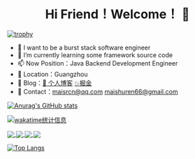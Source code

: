 <h1 align="center"> Hi Friend！Welcome！ 👋</h1>

[![trophy](https://github-profile-trophy.vercel.app/?username=ryo-ma)](https://github.com/ryo-ma/github-profile-trophy)
- 🔭 I want to be a burst stack software engineer
- 🌱 I’m currently learning some framework source code
- 📫 Now Position：Java Backend Development Engineer
- 🤔 Location：Guangzhou
- 💬 Blog：[:house_with_garden: 个人博客](https://www.maishuren.top) [:boom:​掘金](https://juejin.cn/user/1055176692602791/posts)
- 👯 Contact：maisrcn@qq.com   maishuren66@gmail.com

[![Anurag's GitHub stats](https://readme-profile.vercel.app/api?username=MaiSR9527&count_private=true&show_icons=true&theme=radical&include_all_commits=true)](https://github.com/MaiSR9527/github-readme-stats)

[![wakatime统计信息](https://readme-profile.vercel.app/api/wakatime?username=maisr)](https://github.com/MaiSR9527/github-readme-stats)

<a href="https://github.com/MaiSR9527/multi-mysql-datasource">
  <img align="center" src="https://readme-profile.vercel.app/api/pin/?username=MaiSR9527&repo=multi-mysql-datasource" />
</a>

<a href="https://github.com/MaiSR9527/cloud-eureka-practice">
  <img align="center" src="https://readme-profile.vercel.app/api/pin/?username=MaiSR9527&repo=cloud-eureka-practice" />
</a>

<a href="https://github.com/MaiSR9527/cloud-openfeign-practice">
  <img align="center" src="https://readme-profile.vercel.app/api/pin/?username=MaiSR9527&repo=cloud-openfeign-practice" />
</a>

<a href="https://github.com/MaiSR9527/cloud-ribbon-practice">
  <img align="center" src="https://readme-profile.vercel.app/api/pin/?username=MaiSR9527&repo=cloud-ribbon-practice" />
</a>

[![Top Langs](https://readme-profile.vercel.app/api/top-langs/?username=MaiSR9527&langs_count=8&hide=HTML,smarty,CSS,JavaScript)](https://github.com/MaiSR9527/github-readme-stats)
<!--
**MaiSR9527/MaiSR9527** is a ✨ _special_ ✨ repository because its `README.md` (this file) appears on your GitHub profile.

Here are some ideas to get you started:

- 🔭 I’m currently working on ...
- 🌱 I’m currently learning ...
- 👯 I’m looking to collaborate on ...
- 🤔 I’m looking for help with ...
- 💬 Ask me about ...
- 📫 How to reach me: ...
- 😄 Pronouns: ...
- ⚡ Fun fact: ...
-->

